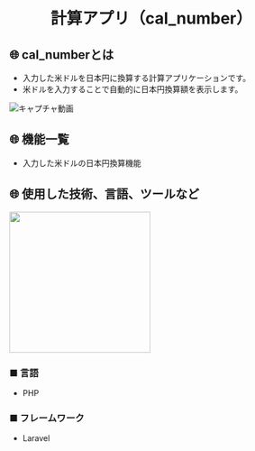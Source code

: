 <h1 align="center">計算アプリ（cal_number）</h1>

## :globe_with_meridians: cal_numberとは
- 入力した米ドルを日本円に換算する計算アプリケーションです。
- 米ドルを入力することで自動的に日本円換算額を表示します。

![キャプチャ動画](https://i.gyazo.com/75e983a67996274bf2dfed97adf73ece.gif)

## :globe_with_meridians: 機能一覧
- 入力した米ドルの日本円換算機能

## :globe_with_meridians: 使用した技術、言語、ツールなど
<a href="https://laravel.com" target="_blank"><img src="https://raw.githubusercontent.com/laravel/art/master/logo-lockup/5%20SVG/2%20CMYK/1%20Full%20Color/laravel-logolockup-cmyk-red.svg" width="250px"></a></p> <!-- laravelのロゴ -->
### ■ 言語
* PHP
### ■ フレームワーク
* Laravel
